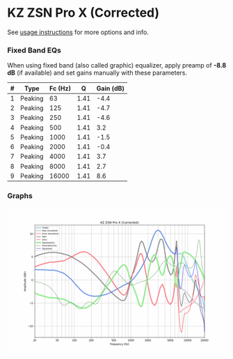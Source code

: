 # KZ ZSN Pro X (Corrected)
See [usage instructions](https://github.com/jaakkopasanen/AutoEq#usage) for more options and info.

### Fixed Band EQs
When using fixed band (also called graphic) equalizer, apply preamp of **-8.8 dB** (if available) and set gains manually with these parameters.

|   # | Type    |   Fc (Hz) |    Q |   Gain (dB) |
|-----|---------|-----------|------|-------------|
|   1 | Peaking |        63 | 1.41 |        -4.4 |
|   2 | Peaking |       125 | 1.41 |        -4.7 |
|   3 | Peaking |       250 | 1.41 |        -4.6 |
|   4 | Peaking |       500 | 1.41 |         3.2 |
|   5 | Peaking |      1000 | 1.41 |        -1.5 |
|   6 | Peaking |      2000 | 1.41 |        -0.4 |
|   7 | Peaking |      4000 | 1.41 |         3.7 |
|   8 | Peaking |      8000 | 1.41 |         2.7 |
|   9 | Peaking |     16000 | 1.41 |         8.6 |

### Graphs
![](./KZ%20ZSN%20Pro%20X%20(Corrected).png)
